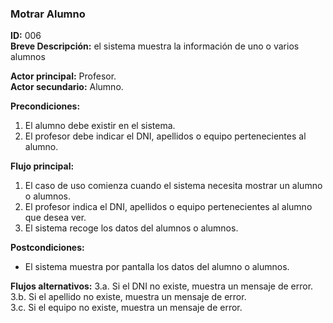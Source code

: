 ### Motrar Alumno**ID:** 006   **Breve Descripción:** el sistema muestra la información de uno o varios alumnos**Actor principal:** Profesor.   **Actor secundario:** Alumno.   **Precondiciones:**1. El alumno debe existir en el sistema.2. El profesor debe indicar el DNI, apellidos o equipo pertenecientes al alumno.**Flujo principal:**1. El caso de uso comienza cuando el sistema necesita mostrar un alumno o alumnos.2. El profesor indica el DNI, apellidos o equipo pertenecientes al alumno que desea ver.3. El sistema recoge los datos del alumnos o alumnos.**Postcondiciones:**+ El sistema muestra por pantalla los datos del alumno o alumnos.**Flujos alternativos:**3.a. Si el DNI no existe, muestra un mensaje de error.   3.b. Si el apellido no existe, muestra un mensaje de error.   3.c. Si el equipo no existe, muestra un mensaje de error.